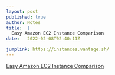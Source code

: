 ```yaml
---
layout: post
published: true
author: Notes
title:  |
  Easy Amazon EC2 Instance Comparison
date:   2022-02-08T02:40:11Z

jumplink: https://instances.vantage.sh/
---
```


[Easy Amazon EC2 Instance Comparison](https://instances.vantage.sh/)

